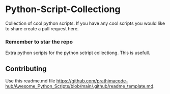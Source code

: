 # Python-Script-Collectiong
Collection of cool python scripts. If you have any cool scripts you would like to share create a pull request here.
### Remember to star the repo

Extra python scripts for the python sctript collectiong. This is usefull.

## Contributing
Use this readme.md file https://github.com/prathimacode-hub/Awesome_Python_Scripts/blob/main/.github/readme_template.md.
